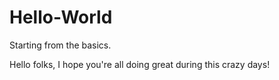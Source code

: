 # Hello-World

Starting from the basics.

Hello folks, I hope you're all doing great during this crazy days!

